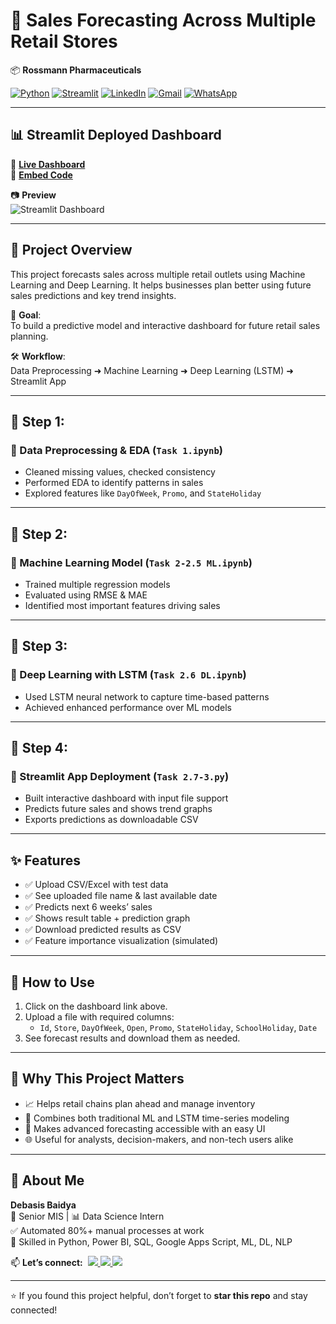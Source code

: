 # 🏬 Sales Forecasting Across Multiple Retail Stores  
📦 **Rossmann Pharmaceuticals**  

[![Python](https://img.shields.io/badge/Python-Used-blue?logo=python&logoColor=white)](https://www.python.org/)
[![Streamlit](https://img.shields.io/badge/Streamlit-Dashboard-red?logo=streamlit&logoColor=white)](https://streamlit.io/)
[![LinkedIn](https://img.shields.io/badge/LinkedIn-Connect-blue?logo=linkedin&logoColor=white)](https://www.linkedin.com/in/debasisbaidya)
[![Gmail](https://img.shields.io/badge/Gmail-Mail_Me-red?logo=gmail&logoColor=white)](mailto:speak2debasis@gmail.com)
[![WhatsApp](https://img.shields.io/badge/WhatsApp-Chat-green?logo=whatsapp&logoColor=white)](https://api.whatsapp.com/send?phone=918013316086&text=Hi%20Debasis!)

---

## 📊 Streamlit Deployed Dashboard

🔗 [**Live Dashboard**](https://salesforecastingproject-6-baycznp8znqyhupggduqbm.streamlit.app/)  
🔗 [**Embed Code**](https://salesforecastingproject-6-baycznp8znqyhupggduqbm.streamlit.app/?embed_options=show_toolbar,show_padding,show_footer,light_theme,show_colored_line)

📷 **Preview**  
![Streamlit Dashboard](assets/Streamlit%20Dashboard%20with%20live%20prediction%20based%20on%20input.png)

---

## 🧾 Project Overview

This project forecasts sales across multiple retail outlets using Machine Learning and Deep Learning. It helps businesses plan better using future sales predictions and key trend insights.

🎯 **Goal**:  
To build a predictive model and interactive dashboard for future retail sales planning.

🛠️ **Workflow**:  
Data Preprocessing ➜ Machine Learning ➜ Deep Learning (LSTM) ➜ Streamlit App

---

## 🔹 Step 1:  
### 🧹 Data Preprocessing & EDA (`Task 1.ipynb`)

- Cleaned missing values, checked consistency
- Performed EDA to identify patterns in sales
- Explored features like `DayOfWeek`, `Promo`, and `StateHoliday`

---

## 🔹 Step 2:  
### 🤖 Machine Learning Model (`Task 2-2.5 ML.ipynb`)

- Trained multiple regression models
- Evaluated using RMSE & MAE
- Identified most important features driving sales

---

## 🔹 Step 3:  
### 🧠 Deep Learning with LSTM (`Task 2.6 DL.ipynb`)

- Used LSTM neural network to capture time-based patterns
- Achieved enhanced performance over ML models

---

## 🔹 Step 4:  
### 📲 Streamlit App Deployment (`Task 2.7-3.py`)

- Built interactive dashboard with input file support
- Predicts future sales and shows trend graphs
- Exports predictions as downloadable CSV

---

## ✨ Features

- ✅ Upload CSV/Excel with test data
- ✅ See uploaded file name & last available date
- ✅ Predicts next 6 weeks’ sales
- ✅ Shows result table + prediction graph
- ✅ Download predicted results as CSV
- ✅ Feature importance visualization (simulated)

---

## 🚀 How to Use

1. Click on the dashboard link above.
2. Upload a file with required columns:
   - `Id`, `Store`, `DayOfWeek`, `Open`, `Promo`, `StateHoliday`, `SchoolHoliday`, `Date`
3. See forecast results and download them as needed.

---

## 📌 Why This Project Matters

* 📈 Helps retail chains plan ahead and manage inventory
* 🧠 Combines both traditional ML and LSTM time-series modeling
* 🧪 Makes advanced forecasting accessible with an easy UI
* 🌐 Useful for analysts, decision-makers, and non-tech users alike

---

## 👤 About Me

**Debasis Baidya**  
💼 Senior MIS | 📊 Data Science Intern  
✅ Automated 80%+ manual processes at work  
🧠 Skilled in Python, Power BI, SQL, Google Apps Script, ML, DL, NLP  

<p align="left">
  📫 <strong>Let’s connect:</strong>&nbsp;

  <a href="https://www.linkedin.com/in/debasisbaidya">
    <img src="https://img.shields.io/badge/LinkedIn-View_Profile-blue?logo=linkedin&logoColor=white" />
  </a>

  <a href="mailto:speak2debasis@gmail.com">
    <img src="https://img.shields.io/badge/Gmail-Mail_Me-red?logo=gmail&logoColor=white" />
  </a>

  <a href="https://api.whatsapp.com/send?phone=918013316086&text=Hi%20Debasis!">
    <img src="https://img.shields.io/badge/WhatsApp-Message-green?logo=whatsapp&logoColor=white" />
  </a>
</p>

---

⭐ If you found this project helpful, don’t forget to **star this repo** and stay connected!
